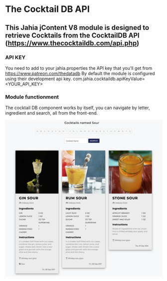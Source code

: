 # The Cocktail DB API



This Jahia jContent V8 module is designed to retrieve Cocktails from the CocktailDB API 
(https://www.thecocktaildb.com/api.php)
---
### API KEY
You need to add to your jahia.properties the API key that you'll get from https://www.patreon.com/thedatadb
By default the module is configured using their development api key.
com.jahia.cocktaildb.apiKeyValue=<YOUR_API_KEY>

### Module functionment
The cocktail DB component works by itself, you can navigate by letter, ingredient and search, all from the front-end.

![picture](./src/main/resources/images/readme/cocktailDB.png)

